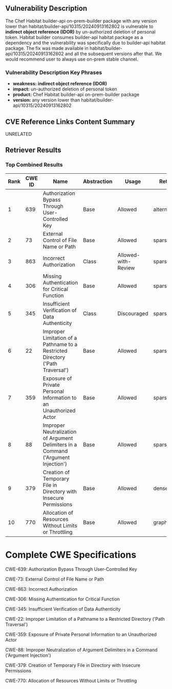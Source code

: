 ## Vulnerability Description
The Chef Habitat builder-api on-prem-builder package with any version lower than habitat/builder-api/10315/20240913162802 is vulnerable to **indirect object reference (IDOR)** by un-authorized deletion of personal token. Habitat builder consumes builder-api habitat package as a dependency and the vulnerability was specifically due to builder-api habitat package. The fix was made available in habitat/builder-api/10315/20240913162802 and all the subsequent versions after that. We would recommend user to always use on-prem stable channel.

### Vulnerability Description Key Phrases
- **weakness:** **indirect object reference (IDOR)**
- **impact:** un-authorized deletion of personal token
- **product:** Chef Habitat builder-api on-prem-builder package
- **version:** any version lower than habitat/builder-api/10315/20240913162802

## CVE Reference Links Content Summary
UNRELATED

## Retriever Results

### Top Combined Results

| Rank | CWE ID | Name | Abstraction | Usage  | Retrievers | Individual Scores |
|------|--------|------|-------------|-------|------------|-------------------|
| 1 | 639 | Authorization Bypass Through User-Controlled Key | Base | Allowed | alternate_terms | 0.800 |
| 2 | 73 | External Control of File Name or Path | Base | Allowed | sparse | 0.353 |
| 3 | 863 | Incorrect Authorization | Class | Allowed-with-Review | sparse | 0.340 |
| 4 | 306 | Missing Authentication for Critical Function | Base | Allowed | sparse | 0.340 |
| 5 | 345 | Insufficient Verification of Data Authenticity | Class | Discouraged | sparse | 0.333 |
| 6 | 22 | Improper Limitation of a Pathname to a Restricted Directory ('Path Traversal') | Base | Allowed | sparse | 0.327 |
| 7 | 359 | Exposure of Private Personal Information to an Unauthorized Actor | Base | Allowed | sparse | 0.323 |
| 8 | 88 | Improper Neutralization of Argument Delimiters in a Command ('Argument Injection') | Base | Allowed | sparse | 0.318 |
| 9 | 379 | Creation of Temporary File in Directory with Insecure Permissions | Base | Allowed | dense | 0.432 |
| 10 | 770 | Allocation of Resources Without Limits or Throttling | Base | Allowed | graph | 0.002 |



# Complete CWE Specifications

CWE-639: Authorization Bypass Through User-Controlled Key

CWE-73: External Control of File Name or Path

CWE-863: Incorrect Authorization

CWE-306: Missing Authentication for Critical Function

CWE-345: Insufficient Verification of Data Authenticity

CWE-22: Improper Limitation of a Pathname to a Restricted Directory ('Path Traversal')

CWE-359: Exposure of Private Personal Information to an Unauthorized Actor

CWE-88: Improper Neutralization of Argument Delimiters in a Command ('Argument Injection')

CWE-379: Creation of Temporary File in Directory with Insecure Permissions

CWE-770: Allocation of Resources Without Limits or Throttling